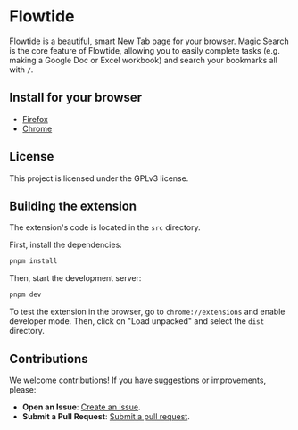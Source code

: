 # Flowtide

Flowtide is a beautiful, smart New Tab page for your browser. Magic Search is the core feature of Flowtide, allowing you to easily complete tasks (e.g. making a Google Doc or Excel workbook) and search your bookmarks all with `/`.

## Install for your browser

- [Firefox](https://addons.mozilla.org/en-US/firefox/addon/flowtide-new-tab/)
- [Chrome](https://chromewebstore.google.com/detail/flowtide-beautiful-new-ta/fpdjjjmglibdjocjpcchgkbakeelaghm)

## License

This project is licensed under the GPLv3 license.

## Building the extension

The extension's code is located in the `src` directory.

First, install the dependencies:

```bash
pnpm install
```

Then, start the development server:

```bash
pnpm dev
```

To test the extension in the browser, go to `chrome://extensions` and enable developer mode. Then, click on "Load unpacked" and select the `dist` directory.

## Contributions

We welcome contributions! If you have suggestions or improvements, please:

- **Open an Issue**: [Create an issue](https://github.com/Thingbomb/Flowtide/issues).
- **Submit a Pull Request**: [Submit a pull request](https://github.com/Thingbomb/Flowtide/pulls).
